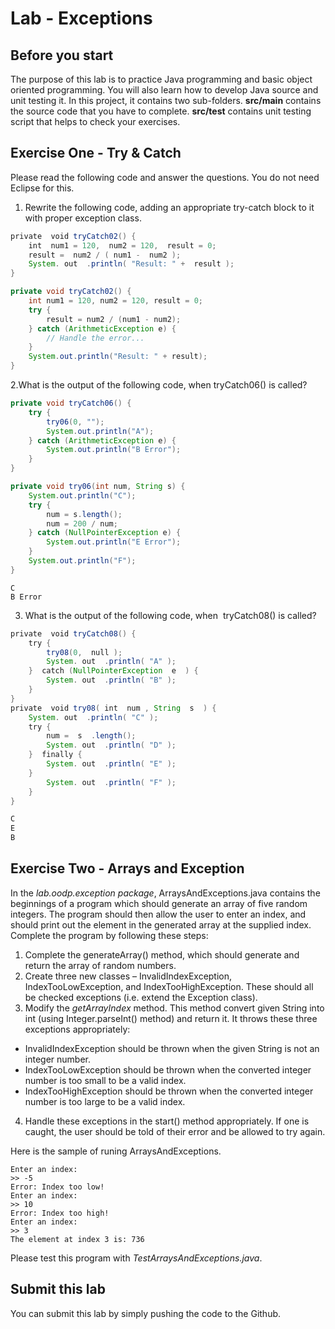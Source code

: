 Lab - Exceptions
==========

Before you start
----------
The purpose of this lab is to practice Java programming and basic object oriented programming. You will also learn how to develop Java source and unit testing it. In this project, it contains two sub-folders. **src/main** contains the source code that you have to complete. **src/test** contains unit testing script that helps to check your exercises.


Exercise One - Try & Catch
-------------
Please read the following code and answer the questions. You do not need Eclipse for this.
1. Rewrite the following code, adding an appropriate try-catch block to it with proper exception class.

```java
private​ ​ void​ tryCatch02() {
	int​ ​ num1​ = 120, ​ num2​ = 120, ​ result​ = 0;
	result​ = ​ num2​ / (​ num1​ - ​ num2​ );
	System.​ out ​ .println(​ "Result: "​ + ​ result​ );
}
```
```java
private void tryCatch02() {
	int num1 = 120, num2 = 120, result = 0;
	try {
		result = num2 / (num1 - num2);
	} catch (ArithmeticException e) {
		// Handle the error...
	}
	System.out.println("Result: " + result);
}
```

2.What is the output of the following code, when tryCatch06() is called?

```java
private void tryCatch06() {
	try {
		try06(0, "");
		System.out.println("A");
	} catch (ArithmeticException e) {
		System.out.println("B Error");
	}
}

private void try06(int num, String s) {
	System.out.println("C");
	try {
		num = s.length();
		num = 200 / num;
	} catch (NullPointerException e) {
		System.out.println("E Error");
	}
	System.out.println("F");
}
```

```
C
B Error
```

3. What is the output of the following code, when ​ tryCatch08()​ is called?

```java
private​ ​ void​ tryCatch08() {
	try​ {
		try08(0, ​ null​ );
		System.​ out ​ .println(​ "A"​ );
	} ​ catch​ (NullPointerException ​ e ​ ) {
		System.​ out ​ .println(​ "B"​ );
	}
}
private​ ​ void​ try08(​ int​ ​ num​ , String ​ s ​ ) {
	System.​ out ​ .println(​ "C"​ );
	try​ {
		num​ = ​ s ​ .length();
		System.​ out ​ .println(​ "D"​ );
	} ​ finally​ {
		System.​ out ​ .println(​ "E"​ );
	}
		System.​ out ​ .println(​ "F"​ );
	}
}
```

```java
C
E
B
```

Exercise Two - Arrays and Exception
-------------
In the *lab.oodp.exception package*, ArraysAndExceptions.java contains the beginnings of a program which should generate an array of five random integers. The program should then allow the user to enter an index, and should print out the element in the generated array at the supplied index. Complete the program by following these steps:

1. Complete the generateArray() method, which should generate and return the array of
random numbers.
2. Create three new classes – InvalidIndexException, IndexTooLowException, and
IndexTooHighException. These should all be checked exceptions (i.e. extend the
Exception class).
3. Modify the *getArrayIndex* method. This method convert given String into int (using Integer.parseInt() method) and return it. It throws these three exceptions appropriately:

 * InvalidIndexException should be thrown when the given String is not an integer number.
 * IndexTooLowException should be thrown when the converted integer number is too small to be a valid index.
 * IndexTooHighException should be thrown when the converted integer number is too large to be a valid index.
 
4. Handle these exceptions in the start() method appropriately. If one is caught, the user should be told of their error and be allowed to try again.

Here is the sample of runing ArraysAndExceptions.

```
Enter an index:
>> -5
Error: Index too low!
Enter an index:
>> 10
Error: Index too high!
Enter an index:
>> 3
The element at index 3 is: 736
```

Please test this program with *TestArraysAndExceptions.java*.

Submit this lab
------------------
You can submit this lab by simply pushing the code to the Github. 
